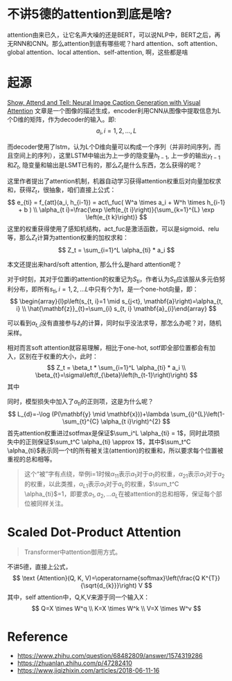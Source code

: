 # 不讲5德的attention到底是啥?

attention由来已久，让它名声大噪的还是BERT，可以说NLP中，BERT之后，再无RNN和CNN。那么attention到底有哪些呢？hard attention、soft attention、global attention、local attention、self-attention, 啊，这些都是啥


# 起源

[Show, Attend and Tell: Neural Image Caption Generation with Visual Attention](https://arxiv.org/pdf/1502.03044.pdf)
文章是一个图像的描述生成，encoder利用CNN从图像中提取信息为L个D维的矩阵，作为decoder的输入。即:
$$
a_{i}, i=1,2, \ldots, L
$$


而decoder使用了lstm，认为L个D维向量可以构成一个序列（并非时间序列，而且空间上的序列），这里LSTM中输出为上一步的隐变量$h_{t-1}$, 上一步的输出$y_{t-1}$和$Z_t$, 隐变量和输出是LSMT已有的，那么$Z_t$是什么东西，怎么获得的呢？

这里作者提出了attention机制，机器自动学习获得attention权重后对向量加权求和，获得$Z_t$，很抽象，咱们直接上公式：
$$
e_{ti} = f_{att}(a_i, h_{i-1}) = act\_fuc( W^a \times a_i + W^h \times h_{i-1} + b ) \\
\alpha_{t i}=\frac{\exp \left(e_{t i}\right)}{\sum_{k=1}^{L} \exp \left(e_{t k}\right)}
$$
这里的权重获得使用了感知机结构，act_fuc是激活函数，可以是sigmoid、relu等，那么$Z_t$计算为attention权重的加权求和：
$$
Z_t = \sum_{i=1}^L \alpha_{ti} * a_i
$$

本文还提出来hard/soft attention, 那么什么是hard attention呢？

对于t时刻，其对于位置i的attention的权重记为$S_{ti}$，作者认为$S_{ti}$应该服从多元伯努利分布，即所有$s_{ti}, i=1,2,...L$中只有个为1，是一个one-hot向量，即：
$$
\begin{array}{l}p\left(s_{t, i}=1 \mid s_{j<t}, \mathbf{a}\right)=\alpha_{t, i} \\ \hat{\mathbf{z}}_{t}=\sum_{i} s_{t, i} \mathbf{a}_{i}\end{array}
$$

可以看到$\alpha_{t,i}$没有直接参与$\hat z_t$的计算，同时似乎没法求导，那怎么办呢？对，随机采样。





相对而言soft attention就容易理解，相比于one-hot, sotf即全部位置都会有加入，区别在于权重的大小，此时：
$$
Z_t = \beta_t * \sum_{i=1}^L \alpha_{ti} * a_i \\ \beta_{t}=\sigma\left(f_{\beta}\left(h_{t-1}\right)\right)
$$
其中

同时，模型损失中加入了$\alpha_{ti}$的正则项，这是为什么呢？
$$
L_{d}=-\log (P(\mathbf{y} \mid \mathbf{x}))+\lambda \sum_{i}^{L}\left(1-\sum_{t}^{C} \alpha_{t i}\right)^{2}
$$
首先attention权重进过sotfmax是保证$\sum_i^L \alpha_{ti} = 1$，同时此项损失中的正则保证$\sum_t^C \alpha_{ti} \approx 1$，其中$\sum_t^C \alpha_{ti}$表示同一个t的所有被关注(attention)的权重和，所以要求每个位置被重视的总和相等。

> 这个“被”字有点绕，举例i=1时候$\alpha_{11}$表示$a_1$对于$a_1$的权重，$\alpha_{21}$表示$a_1$对于$a_2$的权重，以此类推，$\alpha_{L1}$表示$a_1$对于$a_L$的权重，$\sum_t^C \alpha_{ti}$=1，即要求$a_1, a_2,...a_L$在被attention的总和相等，保证每个部位被同样关注。

# Scaled Dot-Product Attention

> Transformer中attention御用方式。

不讲5德，直接上公式，
$$
\text {Attention}(Q, K, V)=\operatorname{softmax}\left(\frac{Q K^{T}}{\sqrt{d_{k}}}\right) V
$$
其中，self attention中，Q,K,V来源于同一个输入X：
$$
Q=X \times W^q  \\
K=X \times W^k  \\
V=X \times W^v
$$


# Reference

- https://www.zhihu.com/question/68482809/answer/1574319286
- https://zhuanlan.zhihu.com/p/47282410
- https://www.jiqizhixin.com/articles/2018-06-11-16

